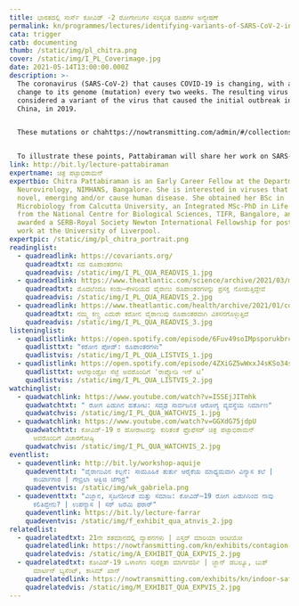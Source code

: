 ```yaml
---
title: ಭಾರತದಲ್ಲಿ ಸಾರ್ಸ್‌ ಕೋವಿಡ್‌ -2 ರೋಗಾಣುಗಳ ಸಂಸ್ಕರಿತ ರೂಪಗಳ ಅನ್ವೇಷಣೆ
permalink: kn/programmes/lectures/identifying-variants-of-SARS-CoV-2-in-India/
cata: trigger
catb: documenting
thumb: /static/img/pl_chitra.png
cover: /static/img/I_PL_Coverimage.jpg
date: 2021-05-14T13:00:00.000Z
description: >-
  The coronavirus (SARS-CoV-2) that causes COVID-19 is changing, with about one
  change to its genome (mutation) every two weeks. The resulting virus can be
  considered a variant of the virus that caused the initial outbreak in Wuhan,
  China, in 2019.


  These mutations or chahttps://nowtransmitting.com/admin/#/collections/lecturesnges do not always result in drastic changes to the properties of the virus – such as infectivity, transmission, and immune escape. However, since late 2020, variants that transmit better and/or escape the immune response have been reported from many parts of the world including the UK, Brazil, and South Africa, and have broadly been called Variants of Concern. Local and host-specific factors, such as a large number of infected people, long transmission chains, and persistent infection may have a role in the emergence of VoCs. International travel remains an important means of spread.


  To illustrate these points, Pattabiraman will share her work on SARS-CoV-2 variants that were imported and found circulating in Bengaluru between Nov 2020 – Jan 2021. She will also highlight India’s ongoing, countrywide sequencing effort to rapidly identify VoCs. Genomic information and early identification of variants is crucial since it can inform public health measures, suggest revisions to vaccines, and prepare the health care system for a surge in cases.
link: http://bit.ly/lecture-pattabiraman
expertname: ಚಿತ್ರ ಪಟ್ಟಾಭಿರಾಮನ್‌
expertbio: Chitra Pattabiraman is an Early Career Fellow at the Department of
  Neurovirology, NIMHANS, Bangalore. She is interested in viruses that are
  novel, emerging and/or cause human disease. She obtained her BSc in
  Microbiology from Calcutta University, an Integrated MSc-PhD in Life Science
  from the National Centre for Biological Sciences, TIFR, Bangalore, and was
  awarded a SERB-Royal Society Newton International Fellowship for postdoctoral
  work at the University of Liverpool.
expertpic: /static/img/pl_chitra_portrait.png
readinglist:
  - quadreadlink: https://covariants.org/
    quadreadtxt: ಸಹ ರೂಪಾಂತರಗಳು
    quadreadvis: /static/img/I_PL_QUA_READVIS_1.jpg
  - quadreadlink: https://www.theatlantic.com/science/archive/2021/03/massive-global-hunt-variants-under-way/618230/
    quadreadtxt: ಮೊದಲೆಂದೂ ಕಂಡು–ಕೇಳರಿಯದ ವೈರಾಣು ರೂಪಾಂತರಗಳನ್ನು ಪ್ರಸಕ್ತ ನೋಡುತ್ತಿದ್ದೇವೆ
    quadreadvis: /static/img/I_PL_QUA_READVIS_2.jpg
  - quadreadlink: https://www.theatlantic.com/health/archive/2021/01/coronavirus-mutations-variants/617694/
    quadreadtxt: ನಮ್ಮ ಕಣ್ಣ ಎದುರೇ ಕರೋನ ವೈರಾಣುವು ರೂಪಾಂತರವಾಗಿ ವಿಕಸನಗೊಳ್ಳುತ್ತಿದೆ
    quadreadvis: /static/img/I_PL_QUA_READVIS_3.jpg
listeninglist:
  - quadlistlink: https://open.spotify.com/episode/6Fuv49soIMpsporukbrcil
    quadlisttxt: "ಕರೋನ ಪೋಡ್‌: ರೂಪಾಂತರಗಳು"
    quadlistvis: /static/img/I_PL_QUA_LISTVIS_1.jpg
  - quadlistlink: https://open.spotify.com/episode/4ZXiGZ5wWxxJ4sKSo34sV0?si=4KcKfEEbTgWl8uW-ipXVvw
    quadlisttxt: ಆಲೆಸ್ಸಾಂಡ್ರೋ ಸೆಟ್ಟೆ ಅವರೊಂದಿಗೆ 'ರಾಪ್ಸೋಡಿ ಇನ್‌ ಟಿʼ
    quadlistvis: /static/img/I_PL_QUA_LISTVIS_2.jpg
watchinglist:
  - quadwatchlink: https://www.youtube.com/watch?v=ISSEjJITmhk
    quadwatchtxt: " ರೋಗ ಪಿಡುಗಿನ ಹತೋಟಿ: ಸದೃಢ ಸಾರ್ವಜನಿಕ ಆರೋಗ್ಯ ವ್ಯವಸ್ಥೆಯ ನಿರ್ಮಾಣ"
    quadwatchvis: /static/img/I_PL_QUA_WATCHVIS_1.jpg
  - quadwatchlink: https://www.youtube.com/watch?v=GGXdG75jdpU
    quadwatchtxt: ಕೋವಿಡ್-19‌ ರ ಹೋರಾಟವನ್ನು ಕುರಿತಂತೆ ಫ್ರೊಫೆಸರ್‌ ಚಿತ್ರ ಪಟ್ಟಾಭಿರಾಮನ್‌
      ಅವರೊಂದಿಗೆ ವಿಚಾರಗೋಷ್ಠಿ
    quadwatchvis: /static/img/I_PL_QUA_WATCHVIS_2.jpg
eventlist:
  - quadeventlink: http://bit.ly/workshop-aquije
    quadeventtxt: "ವೈರಾಣುವಿನ ಕಲ್ಪನೆ: ಸಾಮೂಹಿಕ ತುರ್ತು ಆರೈಕೆಯ ಮಾಧ್ಯಮವಾಗಿ ವಿನ್ಯಾಸ ಕಲೆ |
      ಕಾರ್ಯಾಗಾರ | ಗೇಬ್ರಿಲಾ ಆಕ್ವಿಜಿ ಜೆಗಾರ್ರ"
    quadeventvis: /static/img/wk_gabriela.png
  - quadeventtxt: "ವಿಜ್ಞಾನ, ಸೃಜನಶೀಲತೆ ಮತ್ತು ಸಮಾಜ: ಕೋವಿಡ್‌–19 ರೋಗ ಪಿಡುಗಿನಿಂದ ನಾವು
      ಕಲಿತಿದ್ದೇನು? | ಉಪನ್ಯಾಸ | ಸರ್‌ ಜರೆಮಿ ಫರಾರ್‌"
    quadeventlink: https://bit.ly/lecture-farrar
    quadeventvis: /static/img/f_exhibit_qua_atnvis_2.jpg
relatedlist:
  - quadrelatedtxt: 21ನೇ ಶತಮಾನದಲ್ಲಿ ವ್ಯಾಪನಗಳು | ಎಸ್ತರ್‌ ಮಾರಿಯಾ ಆಂಟಿಯೋ
    quadrelatedlink: https://nowtransmitting.com/kn/exhibits/contagion-21st-century/
    quadrelatedvis: /static/img/A_EXHIBIT_QUA_EXPVIS_2.jpg
  - quadrelatedtxt: ಕೋವಿಡ್-19 ‌ಒಳಾಂಗಣ ಸುರಕ್ಷತಾ ಮಾರ್ಗದರ್ಶಿ | ಜ್ಹಾನ್‌ ಡಬಲ್ಯೂ, ಬುಶ್
      ಮಾರ್ಟಿನ್‌ ಬ್ಯಸೆಂಟ್, ಕಾಸಿಮ್‌ ಖಾನ್‌
    quadrelatedlink: https://nowtransmitting.com/exhibits/kn/indoor-safety-guidelines/
    quadrelatedvis: /static/img/M_EXHIBIT_QUA_EXPVIS_2.jpg
---
```

